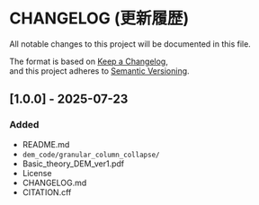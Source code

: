 # CHANGELOG (更新履歴)

All notable changes to this project will be documented in this file.

The format is based on [Keep a Changelog](https://keepachangelog.com/en/1.0.0/),  
and this project adheres to [Semantic Versioning](https://semver.org/spec/v2.0.0.html).  

<!--## 
[Unreleased]

### Added
- `dem_code/cylinder_lift/`
-->

## [1.0.0] - 2025-07-23

### Added
- README.md
- `dem_code/granular_column_collapse/`
- Basic_theory_DEM_ver1.pdf
- License
- CHANGELOG.md
- CITATION.cff